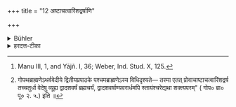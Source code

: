 +++
title = "12 अष्टाचत्वारिंशद्वर्षाणि"

+++

<details><summary>Bühler</summary>

12. For forty-eight years (if he learns all the four Vedas), [^4] 


[^4]:  Manu III, 1, and Yājñ. I, 36; Weber, Ind. Stud. X, 125.
</details>

<details><summary>हरदत्त-टीका</summary>

## सूत्रम्
[^१]अष्टाचत्वारिंशद्वर्षाणि ॥ १२ ॥
### प्रस्तावः
तत्र काल:—
### टिप्पनी
चतुर्णां वेदानामध्ययनकाल एषः । प्रतिवेदं द्वादश ॥ १२ ॥  

[^१]:  

    गोपथब्राह्मणेऽथर्ववेदीये द्वितीयप्रपाठके पश्चमब्राह्मणेऽस्य विधिदृश्यते— तस्मा एतत् प्रोवाचाष्टाचत्वारिंशद्वर्ष तच्चतुर्धा वेदेषु व्यूह्य द्वादशवर्षं ब्रह्मचर्यं, द्वादशवर्षाण्यवरार्धमपि स्तायंश्चरेद्यथा शक्त्यपरम्" ( गोप० ब्रा० पू० २. ५.) इति ॥
</details>
